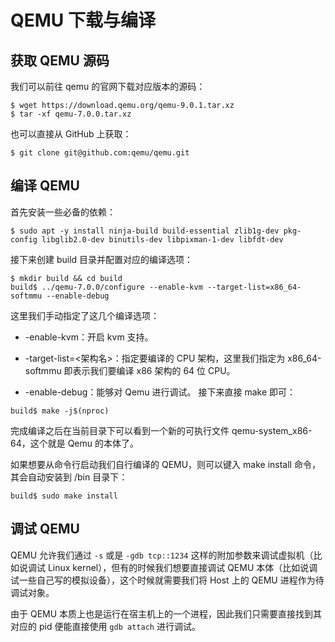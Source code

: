 # QEMU 下载与编译

## 获取 QEMU 源码

我们可以前往 qemu 的官网下载对应版本的源码：

```shell
$ wget https://download.qemu.org/qemu-9.0.1.tar.xz
$ tar -xf qemu-7.0.0.tar.xz
```
也可以直接从 GitHub 上获取：

```shell
$ git clone git@github.com:qemu/qemu.git
```


## 编译 QEMU

首先安装一些必备的依赖：


```shell
$ sudo apt -y install ninja-build build-essential zlib1g-dev pkg-config libglib2.0-dev binutils-dev libpixman-1-dev libfdt-dev
```



接下来创建 build 目录并配置对应的编译选项：

```shell
$ mkdir build && cd build
build$ ../qemu-7.0.0/configure --enable-kvm --target-list=x86_64-softmmu --enable-debug
```


这里我们手动指定了这几个编译选项：

- -enable-kvm：开启 kvm 支持。

- -target-list=<架构名>：指定要编译的 CPU 架构，这里我们指定为 x86_64-softmmu 即表示我们要编译 x86 架构的 64 位 CPU。
- -enable-debug：能够对 Qemu 进行调试。
接下来直接 make 即可：

```
build$ make -j$(nproc)
```
完成编译之后在当前目录下可以看到一个新的可执行文件 qemu-system_x86-64，这个就是 Qemu 的本体了。

如果想要从命令行启动我们自行编译的 QEMU，则可以键入 make install 命令，其会自动安装到 /bin 目录下：

```
build$ sudo make install
```
## 调试 QEMU
QEMU 允许我们通过 `-s` 或是 `-gdb tcp::1234` 这样的附加参数来调试虚拟机（比如说调试 Linux kernel），但有的时候我们想要直接调试 QEMU 本体（比如说调试一些自己写的模拟设备），这个时候就需要我们将 Host 上的 QEMU 进程作为待调试对象。

由于 QEMU 本质上也是运行在宿主机上的一个进程，因此我们只需要直接找到其对应的 pid 便能直接使用 `gdb attach` 进行调试。

